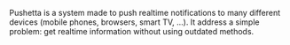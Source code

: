 Pushetta is a system made to push realtime notifications to many different devices
(mobile phones, browsers, smart TV, ...).
It address a simple problem: get realtime information without using outdated methods.
